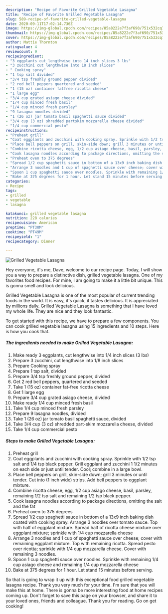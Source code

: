 ```yaml
---
description: "Recipe of Favorite Grilled Vegetable Lasagna"
title: "Recipe of Favorite Grilled Vegetable Lasagna"
slug: 589-recipe-of-favorite-grilled-vegetable-lasagna
date: 2020-09-11T17:02:14.736Z
image: https://img-global.cpcdn.com/recipes/85a8222e7f3af690/751x532cq70/grilled-vegetable-lasagna-recipe-main-photo.jpg
thumbnail: https://img-global.cpcdn.com/recipes/85a8222e7f3af690/751x532cq70/grilled-vegetable-lasagna-recipe-main-photo.jpg
cover: https://img-global.cpcdn.com/recipes/85a8222e7f3af690/751x532cq70/grilled-vegetable-lasagna-recipe-main-photo.jpg
author: Mattie Thornton
ratingvalue: 4
reviewcount: 9
recipeingredient:
- "3 eggplants cut lengthwise into 14 inch slices 3 lbs"
- "3 zucchini cut lengthwise into 18 inch slices"
- " Cooking spray"
- "1 tsp salt divided"
- "3/4 tsp freshly ground pepper divided"
- "2 red bell peppers quartered and seeded"
- "1 (15 oz) container fatfree ricotta cheese"
- "1 large egg"
- "3/4 cup grated asiago cheese divided"
- "1/4 cup minced fresh basil"
- "1/4 cup minced fresh parsley"
- "9 lasagna noodles divided"
- "1 (26 oz) jar tomato basil spaghetti sauce divided"
- "3/4 cup (3 oz) shredded partskim mozzarella cheese divided"
- "1/4 cup commercial pesto"
recipeinstructions:
- "Preheat grill"
- "Coat eggplants and zucchini with cooking spray. Sprinkle with 1/2 tsp salt and 1/4 tsp black pepper. Grill eggplant and zucchini 1 1/2 minutes on each side or just until tender. Cool; combine in a large bowl."
- "Place bell peppers on grill, skin-side down; grill 3 minutes or until tender. Cut into (1 inch wide) strips. Add bell peppers to eggplant mixture."
- "Combine ricotta cheese, egg, 1/2 cup asiago cheese, basil, parsley, remaining 1/2 tsp salt and remaining 1/2 tsp black pepper."
- "Cook lasagna noodles according to package directions, omitting the salt and the fat"
- "Preheat oven to 375 degrees"
- "Spread 1/2 cup spaghetti sauce in bottom of a 13x9 inch baking dish coated with cooking spray. Arrange 3 noodles over tomato sauce. Top with half of eggplant mixture. Spread half of ricotta cheese mixture over eggplant mixture; sprinkle with 1/4 cup mozzarella cheese"
- "Arrange 3 noodles and 1 cup of spaghetti sauce over cheese; cover with remaining eggplant mixture. Top with remaining ricotta. Spread pesto over ricotta; sprinkle with 1/4 cup mozzarella cheese. Cover with remaining 3 noodles."
- "Spoon 1 cup spaghetti sauce over noodles. Sprinkle with remaining 1/4 cup asiago cheese and remaining 1/4 cup mozzarella cheese"
- "Bake at 375 degrees for 1 hour. Let stand 15 minutes before serving."
categories:
- Recipe
tags:
- grilled
- vegetable
- lasagna

katakunci: grilled vegetable lasagna 
nutrition: 228 calories
recipecuisine: American
preptime: "PT30M"
cooktime: "PT49M"
recipeyield: "1"
recipecategory: Dinner

---
```



![Grilled Vegetable Lasagna](https://img-global.cpcdn.com/recipes/85a8222e7f3af690/751x532cq70/grilled-vegetable-lasagna-recipe-main-photo.jpg)

Hey everyone, it's me, Dave, welcome to our recipe page. Today, I will show you a way to prepare a distinctive dish, grilled vegetable lasagna. One of my favorites food recipes. For mine, I am going to make it a little bit unique. This is gonna smell and look delicious.

Grilled Vegetable Lasagna is one of the most popular of current trending foods in the world. It is easy, it's quick, it tastes delicious. It is appreciated by millions daily. Grilled Vegetable Lasagna is something that I have loved my whole life. They are nice and they look fantastic.




To get started with this recipe, we have to prepare a few components. You can cook grilled vegetable lasagna using 15 ingredients and 10 steps. Here is how you cook that.

<!--inarticleads1-->

##### The ingredients needed to make Grilled Vegetable Lasagna:

1. Make ready 3 eggplants, cut lengthwise into 1/4 inch slices (3 lbs)
1. Prepare 3 zucchini, cut lengthwise into 1/8 inch slices
1. Prepare  Cooking spray
1. Prepare 1 tsp salt, divided
1. Prepare 3/4 tsp freshly ground pepper, divided
1. Get 2 red bell peppers, quartered and seeded
1. Take 1 (15 oz) container fat-free ricotta cheese
1. Get 1 large egg
1. Prepare 3/4 cup grated asiago cheese, divided
1. Make ready 1/4 cup minced fresh basil
1. Take 1/4 cup minced fresh parsley
1. Prepare 9 lasagna noodles, divided
1. Take 1 (26 oz) jar tomato basil spaghetti sauce, divided
1. Take 3/4 cup (3 oz) shredded part-skim mozzarella cheese, divided
1. Take 1/4 cup commercial pesto




<!--inarticleads2-->

##### Steps to make Grilled Vegetable Lasagna:

1. Preheat grill
1. Coat eggplants and zucchini with cooking spray. Sprinkle with 1/2 tsp salt and 1/4 tsp black pepper. Grill eggplant and zucchini 1 1/2 minutes on each side or just until tender. Cool; combine in a large bowl.
1. Place bell peppers on grill, skin-side down; grill 3 minutes or until tender. Cut into (1 inch wide) strips. Add bell peppers to eggplant mixture.
1. Combine ricotta cheese, egg, 1/2 cup asiago cheese, basil, parsley, remaining 1/2 tsp salt and remaining 1/2 tsp black pepper.
1. Cook lasagna noodles according to package directions, omitting the salt and the fat
1. Preheat oven to 375 degrees
1. Spread 1/2 cup spaghetti sauce in bottom of a 13x9 inch baking dish coated with cooking spray. Arrange 3 noodles over tomato sauce. Top with half of eggplant mixture. Spread half of ricotta cheese mixture over eggplant mixture; sprinkle with 1/4 cup mozzarella cheese
1. Arrange 3 noodles and 1 cup of spaghetti sauce over cheese; cover with remaining eggplant mixture. Top with remaining ricotta. Spread pesto over ricotta; sprinkle with 1/4 cup mozzarella cheese. Cover with remaining 3 noodles.
1. Spoon 1 cup spaghetti sauce over noodles. Sprinkle with remaining 1/4 cup asiago cheese and remaining 1/4 cup mozzarella cheese
1. Bake at 375 degrees for 1 hour. Let stand 15 minutes before serving.




So that is going to wrap it up with this exceptional food grilled vegetable lasagna recipe. Thank you very much for your time. I'm sure that you will make this at home. There is gonna be more interesting food at home recipes coming up. Don't forget to save this page on your browser, and share it to your loved ones, friends and colleague. Thank you for reading. Go on get cooking!
